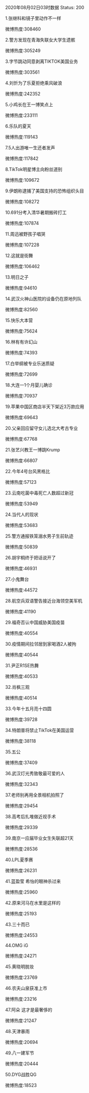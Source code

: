 2020年08月02日03时数据
Status: 200

1.张继科和镜子里动作不一样

微博热度:308460

2.警方发现在青海失联女大学生遗骸

微博热度:305249

3.字节跳动同意剥离TIKTOK美国业务

微博热度:303561

4.刘忻为了乐夏拒绝乘风破浪

微博热度:242352

5.小鸡长在王一博笑点上

微博热度:233111

6.乐队的夏天

微博热度:119143

7.5人出游唯一生还者发声

微博热度:117842

8.TikTok明星博主向粉丝道别

微博热度:109672

9.伊朗称逮捕了美国支持的恐怖组织头目

微博热度:108272

10.691分考入清华暑期搬砖打工

微博热度:107874

11.周迅被野孩子唱哭

微博热度:107228

12.这就是街舞

微博热度:106462

13.明日之子

微博热度:94610

14.武汉火神山医院的设备仍在原地列队

微博热度:82560

15.快乐大本营

微博热度:75624

16.林有有许幻山

微博热度:74393

17.白举纲被专业乐迷质疑

微博热度:72699

18.大连一1个月婴儿确诊

微博热度:70937

19.苹果中国区商店半天下架近3万款应用

微博热度:69643

20.父亲回应留守女儿选北大考古专业

微博热度:67768

21.张艺兴教王一博跳Krump

微博热度:66807

22.今年4号台风黑格比

微博热度:57123

23.云南吃菌中毒死亡人数超过新冠

微博热度:53949

24.当代人的现状

微博热度:53683

25.警方通报铁笼溺水男子生前轨迹

微博热度:50839

26.胡宇桐终于把话说开了

微博热度:46931

27.小鬼舞台

微博热度:44572

28.航空兵双语警告接近台海领空美军机

微博热度:41190

29.福奇否认中国威胁美国疫苗

微博热度:40554

30.疫情期间拉邻居到家喝酒2人被拘

微博热度:40544

31.尹正R1SE热舞

微博热度:40533

32.肖枫三观

微博热度:40514

33.今年十五月亮十四圆

微博热度:39728

34.特朗普将禁止TikTok在美国运营

微博热度:38118

35.五公

微博热度:37409

36.武汉灯光秀致敬最可爱的人

微博热度:32343

37.老师别再用全景相机拍照了

微博热度:29454

38.高考后扎堆做近视手术

微博热度:29339

39.南京一应届毕业女生失联超21天

微博热度:28536

40.LPL夏季赛

微博热度:26231

41.蓝盈莹 希怡的眼神杀过来

微博热度:25960

42.原来河马在水里是这样的

微博热度:25193

43.三十而已

微博热度:24553

44.OMG iG

微博热度:24271

45.黄晓明脱妆

微博热度:23769

46.农夫山泉获准上市

微博热度:23216

47.阿朵 这才是最奢侈的

微博热度:21247

48.天津暴雨

微博热度:20694

49.八一建军节

微博热度:20444

50.DYG战胜QG

微博热度:18523

